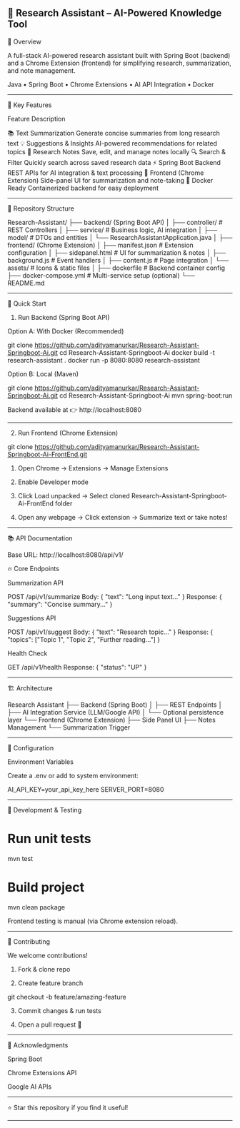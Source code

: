 🤖 Research Assistant – AI-Powered Knowledge Tool
---

🌟 Overview

A full-stack AI-powered research assistant built with Spring Boot (backend) and a Chrome Extension (frontend) for simplifying research, summarization, and note management.

Java • Spring Boot • Chrome Extensions • AI API Integration • Docker


---

🌟 Key Features

Feature	Description

📚 Text Summarization	Generate concise summaries from long research text
💡 Suggestions & Insights	AI-powered recommendations for related topics
📝 Research Notes	Save, edit, and manage notes locally
🔍 Search & Filter	Quickly search across saved research data
⚡ Spring Boot Backend	REST APIs for AI integration & text processing
🎨 Frontend (Chrome Extension)	Side-panel UI for summarization and note-taking
🐳 Docker Ready	Containerized backend for easy deployment



---

📂 Repository Structure

Research-Assistant/
├── backend/ (Spring Boot API)
│   ├── controller/         # REST Controllers
│   ├── service/            # Business logic, AI integration
│   ├── model/              # DTOs and entities
│   └── ResearchAssistantApplication.java
│
├── frontend/ (Chrome Extension)
│   ├── manifest.json       # Extension configuration
│   ├── sidepanel.html      # UI for summarization & notes
│   ├── background.js       # Event handlers
│   ├── content.js          # Page integration
│   └── assets/             # Icons & static files
│
├── dockerfile              # Backend container config
├── docker-compose.yml      # Multi-service setup (optional)
└── README.md


---

🚀 Quick Start

1. Run Backend (Spring Boot API)

Option A: With Docker (Recommended)

git clone https://github.com/adityamanurkar/Research-Assistant-Springboot-Ai.git
cd Research-Assistant-Springboot-Ai
docker build -t research-assistant .
docker run -p 8080:8080 research-assistant

Option B: Local (Maven)

git clone https://github.com/adityamanurkar/Research-Assistant-Springboot-Ai.git
cd Research-Assistant-Springboot-Ai
mvn spring-boot:run

Backend available at 👉 http://localhost:8080


---

2. Run Frontend (Chrome Extension)

git clone https://github.com/adityamanurkar/Research-Assistant-Springboot-Ai-FrontEnd.git

1. Open Chrome → Extensions → Manage Extensions


2. Enable Developer mode


3. Click Load unpacked → Select cloned Research-Assistant-Springboot-Ai-FrontEnd folder


4. Open any webpage → Click extension → Summarize text or take notes!




---

📚 API Documentation

Base URL: http://localhost:8080/api/v1/

🔥 Core Endpoints

Summarization API

POST /api/v1/summarize
Body: { "text": "Long input text..." }
Response: { "summary": "Concise summary..." }

Suggestions API

POST /api/v1/suggest
Body: { "text": "Research topic..." }
Response: { "topics": ["Topic 1", "Topic 2", "Further reading..."] }

Health Check

GET /api/v1/health
Response: { "status": "UP" }


---

🏗️ Architecture

Research Assistant
├── Backend (Spring Boot)
│   ├── REST Endpoints
│   ├── AI Integration Service (LLM/Google API)
│   └── Optional persistence layer
└── Frontend (Chrome Extension)
    ├── Side Panel UI
    ├── Notes Management
    └── Summarization Trigger


---

🔧 Configuration

Environment Variables

Create a .env or add to system environment:

AI_API_KEY=your_api_key_here
SERVER_PORT=8080


---

🧪 Development & Testing

# Run unit tests
mvn test

# Build project
mvn clean package

Frontend testing is manual (via Chrome extension reload).


---

🤝 Contributing

We welcome contributions!

1. Fork & clone repo


2. Create feature branch

git checkout -b feature/amazing-feature


3. Commit changes & run tests


4. Open a pull request 🎉




---



🙏 Acknowledgments

Spring Boot

Chrome Extensions API

Google AI APIs



---

⭐ Star this repository if you find it useful!


---
